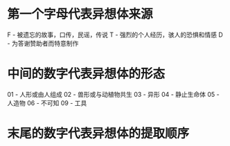 # 第一个字母代表异想体来源
F - 被遗忘的故事，口传，民谣，传说
T - 强烈的个人经历，骇人的恐惧和情感
D - 为答谢赞助者而特意制作

# 中间的数字代表异想体的形态
01 - 人形或由人组成
02 - 兽形或与动植物共生
03 - 异形
04 - 静止生命体
05 - 人造物
06 - 不可知
09 - 工具

# 末尾的数字代表异想体的提取顺序